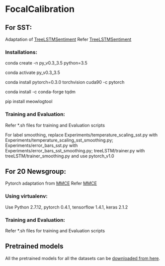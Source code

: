 # FocalCalibration

## For SST:

Adaptation of [TreeLSTMSentiment](https://github.com/ttpro1995/TreeLSTMSentiment)
Refer [TreeLSTMSentiment](https://github.com/ttpro1995/TreeLSTMSentiment)

### Installations:

conda create -n py_v0.3_3.5 python=3.5

conda activate py_v0.3_3.5

conda install pytorch=0.3.0 torchvision cuda90 -c pytorch

conda install -c conda-forge tqdm

pip install meowlogtool

### Training and Evaluation:

Refer *.sh files for training and Evaluation scripts

For label smoothing, replace Experiments/temperature_scaling_sst.py with Experiments/temperature_scaling_sst_smoothing.py; Experiments/error_bars_sst.py with Experiments/error_bars_sst_smoothing.py; treeLSTM/trainer.py with treeLSTM/trainer_smoothing.py and use pytorch_v1.0 


## For 20 Newsgroup:

Pytorch adaptation from [MMCE](https://github.com/aviralkumar2907/MMCE)
Refer [MMCE](https://github.com/aviralkumar2907/MMCE)

### Using virtualenv:

Use Python 2.7.12, pytorch 0.4.1, tensorflow 1.4.1, keras 2.1.2

### Training and Evaluation:

Refer *.sh files for training and Evaluation scripts

## Pretrained models

All the pretrained models for all the datasets can be [downloaded from here](http://www.robots.ox.ac.uk/~viveka/focal_calibration/).
